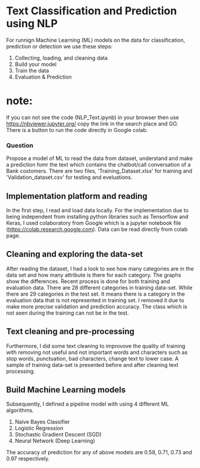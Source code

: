 #  Text  Classification and Prediction using NLP

For runnign Machine Learning (ML) models on the data for classification, prediction or detection we use these steps:

1.   Collecting, loading, and cleaning data
2.   Build your model
3.   Train the data
4.   Evaluation & Prediction

# note:
If you can not see the code (NLP_Text.ipynb) in your browser then use https://nbviewer.jupyter.org/ 
copy the link in the search place and GO. There is a button to run the code directly in Google colab.

### Question 
Propose a model of ML to read the data from dataset, understand and make a prediction fomr the text which contains the chatbot/call conversation of a Bank costomers. There are two files, 'Training_Dataset.xlsx' for training and 'Validation_dataset.csv' for testing and eveluations. 

## Implementation platform and reading 
In the first step, I read and load data locally. For the implementation due to being independent from installing python libraries such as Tensorflow and Keras,
I used colaboratory from Google which is a jupyter notebook file (https://colab.research.google.com). 
Data can be read directly from colab page. 


## Cleaning and exploring the data-set 
After reading the dataset, I had a look to see how many categories are in the data set and how many attribute is there for each category.
The graphs show the differences.
Recent process is done for both training and evaluation data. There are 28 different categories in training data-set.
While there are 29 categories in the test set. It means there is a category in the evaluation data that is not represented 
in training set. I removed it due to make more precise validation and prediction accuracy.
The class which is not seen during the training can not be in the test.

## Text cleaning and pre-processing
Furthermore, I did some text cleaning to improvove the quality of training with removing not useful and not important words and characters
such as stop words,  punctuation, bad characters, change text to lower case. A sample of training data-set is presented before and after cleaning text processing.

## Build Machine Learning models
Subsequently, I defined a pipeline model with using 4 different ML algorithms.

1.  Naive Bayes Classifier
2.  Logistic Regression
3.  Stochastic Gradient Descent (SGD)
4.  Neural Network (Deep Learning)

The accuracy of prediction for any of above models are 0.58, 0.71, 0.73 and 0.97 respectively. 
